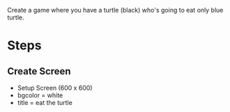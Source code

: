 Create a game where you have a turtle (black) who's going to eat only blue turtle.

# Steps

## Create Screen
   * Setup Screen (600 x 600)
   * bgcolor = white
   * title = eat the turtle

